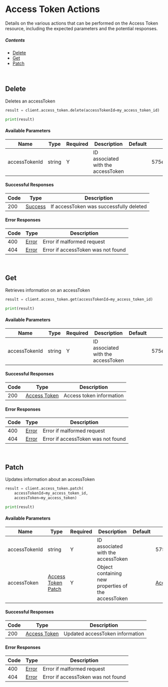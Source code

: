 # Access Token Actions

Details on the various actions that can be performed on the
Access Token resource, including the expected
parameters and the potential responses.

##### Contents

*   [Delete](#delete)
*   [Get](#get)
*   [Patch](#patch)

<br/>

## Delete

Deletes an accessToken

```python
result = client.access_token.delete(accessTokenId=my_access_token_id)

print(result)
```

#### Available Parameters

| Name | Type | Required | Description | Default | Example |
| ---- | ---- | -------- | ----------- | ------- | ------- |
| accessTokenId | string | Y | ID associated with the accessToken |  | 575ec7417ae143cd83dc4a95 |

#### Successful Responses

| Code | Type | Description |
| ---- | ---- | ----------- |
| 200 | [Success](_schemas.md#success) | If accessToken was successfully deleted |

#### Error Responses

| Code | Type | Description |
| ---- | ---- | ----------- |
| 400 | [Error](_schemas.md#error) | Error if malformed request |
| 404 | [Error](_schemas.md#error) | Error if accessToken was not found |

<br/>

## Get

Retrieves information on an accessToken

```python
result = client.access_token.get(accessTokenId=my_access_token_id)

print(result)
```

#### Available Parameters

| Name | Type | Required | Description | Default | Example |
| ---- | ---- | -------- | ----------- | ------- | ------- |
| accessTokenId | string | Y | ID associated with the accessToken |  | 575ec7417ae143cd83dc4a95 |

#### Successful Responses

| Code | Type | Description |
| ---- | ---- | ----------- |
| 200 | [Access Token](_schemas.md#access-token) | Access token information |

#### Error Responses

| Code | Type | Description |
| ---- | ---- | ----------- |
| 400 | [Error](_schemas.md#error) | Error if malformed request |
| 404 | [Error](_schemas.md#error) | Error if accessToken was not found |

<br/>

## Patch

Updates information about an accessToken

```python
result = client.access_token.patch(
    accessTokenId=my_access_token_id,
    accessToken=my_access_token)

print(result)
```

#### Available Parameters

| Name | Type | Required | Description | Default | Example |
| ---- | ---- | -------- | ----------- | ------- | ------- |
| accessTokenId | string | Y | ID associated with the accessToken |  | 575ec7417ae143cd83dc4a95 |
| accessToken | [Access Token Patch](_schemas.md#access-token-patch) | Y | Object containing new properties of the accessToken |  | [Access Token Patch Example](_schemas.md#access-token-patch-example) |

#### Successful Responses

| Code | Type | Description |
| ---- | ---- | ----------- |
| 200 | [Access Token](_schemas.md#access-token) | Updated accessToken information |

#### Error Responses

| Code | Type | Description |
| ---- | ---- | ----------- |
| 400 | [Error](_schemas.md#error) | Error if malformed request |
| 404 | [Error](_schemas.md#error) | Error if accessToken was not found |
